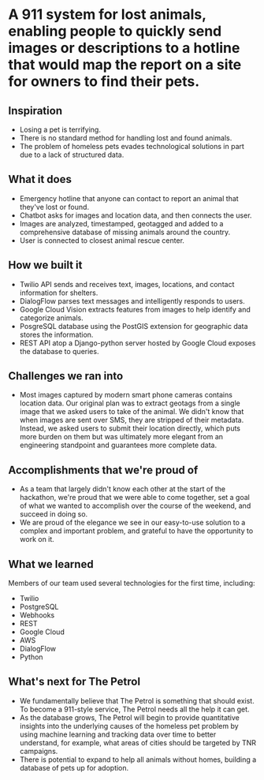 # A 911 system for lost animals, enabling people to quickly send images or descriptions to a hotline that would map the report on a site for owners to find their pets.

## Inspiration
- Losing a pet is terrifying.
- There is no standard method for handling lost and found animals.
- The problem of homeless pets evades technological solutions in part due to a lack of structured data.

## What it does
- Emergency hotline that anyone can contact to report an animal that they've lost or found.
- Chatbot asks for images and location data, and then connects the user.
- Images are analyzed, timestamped, geotagged and added to a comprehensive database of missing animals around the country.
- User is connected to closest animal rescue center.

## How we built it
- Twilio API sends and receives text, images, locations, and contact information for shelters.
- DialogFlow parses text messages and intelligently responds to users.
- Google Cloud Vision extracts features from images to help identify and categorize animals.
- PosgreSQL database using the PostGIS extension for geographic data stores the information.
- REST API atop a Django-python server hosted by Google Cloud exposes the database to queries.

## Challenges we ran into
- Most images captured by modern smart phone cameras contains location data. Our original plan was to extract geotags from a single image that we asked users to take of the animal. We didn't know that when images are sent over SMS, they are stripped of their metadata. Instead, we asked users to submit their location directly, which puts more burden on them but was ultimately more elegant from an engineering standpoint and guarantees more complete data.


## Accomplishments that we're proud of
- As a team that largely didn't know each other at the start of the hackathon, we're proud that we were able to come together, set a goal of what we wanted to accomplish over the course of the weekend, and succeed in doing so.
- We are proud of the elegance we see in our easy-to-use solution to a complex and important problem, and grateful to have the opportunity to work on it.

## What we learned
Members of our team used several technologies for the first time, including:
- Twilio
- PostgreSQL
- Webhooks
- REST
- Google Cloud
- AWS
- DialogFlow
- Python


## What's next for The Petrol
- We fundamentally believe that The Petrol is something that should exist. To become a 911-style service, The Petrol needs all the help it can get.
- As the database grows, The Petrol will begin to provide quantitative insights into the underlying causes of the homeless pet problem by using machine learning and tracking data over time to better understand, for example, what areas of cities should be targeted by TNR campaigns.
- There is potential to expand to help all animals without homes, building a database of pets up for adoption.

